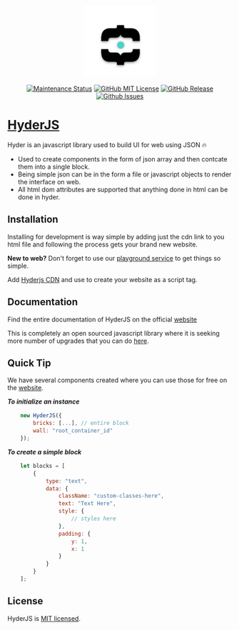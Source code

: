 <p align="center"><a href="https://hyderjs.tech" target="_blank" rel="noopener noreferrer"><img width="160" src="lib/logo-sm.png" alt="Hyderjs logo"></a></p>

<p align="center">
    <a href="https://img.shields.io/badge/Maintained-yes-green.svg"><img src="https://img.shields.io/badge/Maintained-yes-green.svg" alt="Maintenance Status" /></a>    
    <a href="https://hyderjs.tech/license/"><img src="https://img.shields.io/badge/license-MIT-brightgreen" alt="GitHub MIT License"/></a>
    <a href=""><img src="https://img.shields.io/badge/stable-v1.0.0-blue" alt="GitHub Release"</a>
    <a href="https://github.com/imprakashraghu/hyderjs/issues"><img alt="Github Issues" src="https://img.shields.io/github/issues/imprakashraghu/hyderjs"><a/>        
</p>

# [HyderJS](https://hyderjs.tech)

Hyder is an javascript library used to build UI for web using JSON 🔥
- Used to create components in the form of json array and then contcate them into a single block.
- Being simple json can be in the form a file or javascript objects to render the interface on web.
- All html dom attributes are supported that anything done in html can be done in hyder.

## Installation
Installing for development is way simple by adding just the cdn link to you html file and following the process gets your brand new website.

**New to web?**
Don't forget to use our [playground service](https://hyderjs.tech/play) to get things so simple.

Add [Hyderjs CDN](https://hyderjs.tech/) and use to create your website as a script tag.

## Documentation
Find the entire documentation of HyderJS on the official [website](https://hyderjs.tech/docs/v1)

This is completely an open sourced javascript library where it is seeking more number of upgrades that you can do [here](https://hyderjs.tech/contribute).

## Quick Tip
We have several components created where you can use those for free on the [website](https://hyderjs.tech/docs/v1).

***To initialize an instance***

```js
    new HyderJS({
        bricks: [...], // entire block
        wall: "root_container_id"
    });
```

***To create a simple block***
```js
    let blocks = [
        {
            type: "text",
            data: {
                className: "custom-classes-here",
                text: "Text Here",
                style: {
                    // styles here
                },
                padding: {
                    y: 1,
                    x: 1
                }
            }
        }
    ];
```

## License
HyderJS is [MIT licensed](https://github.com/imprakashraghu/hyderjs/blob/master/LICENSE).
